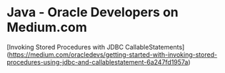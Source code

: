 # Java - Oracle Developers on Medium.com
[Invoking Stored Procedures with JDBC CallableStatements] (https://medium.com/oracledevs/getting-started-with-invoking-stored-procedures-using-jdbc-and-callablestatement-6a247fd1957a) 
